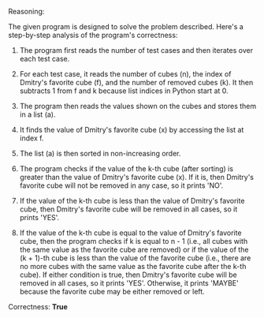 Reasoning:

The given program is designed to solve the problem described. Here's a step-by-step analysis of the program's correctness:

1. The program first reads the number of test cases and then iterates over each test case.

2. For each test case, it reads the number of cubes (n), the index of Dmitry's favorite cube (f), and the number of removed cubes (k). It then subtracts 1 from f and k because list indices in Python start at 0.

3. The program then reads the values shown on the cubes and stores them in a list (a).

4. It finds the value of Dmitry's favorite cube (x) by accessing the list at index f.

5. The list (a) is then sorted in non-increasing order.

6. The program checks if the value of the k-th cube (after sorting) is greater than the value of Dmitry's favorite cube (x). If it is, then Dmitry's favorite cube will not be removed in any case, so it prints 'NO'.

7. If the value of the k-th cube is less than the value of Dmitry's favorite cube, then Dmitry's favorite cube will be removed in all cases, so it prints 'YES'.

8. If the value of the k-th cube is equal to the value of Dmitry's favorite cube, then the program checks if k is equal to n - 1 (i.e., all cubes with the same value as the favorite cube are removed) or if the value of the (k + 1)-th cube is less than the value of the favorite cube (i.e., there are no more cubes with the same value as the favorite cube after the k-th cube). If either condition is true, then Dmitry's favorite cube will be removed in all cases, so it prints 'YES'. Otherwise, it prints 'MAYBE' because the favorite cube may be either removed or left.

Correctness: **True**